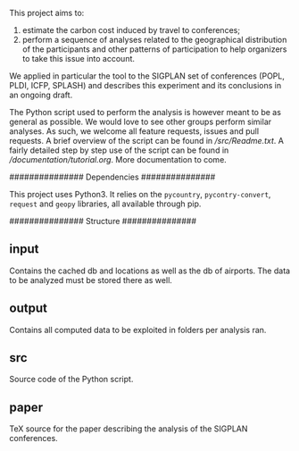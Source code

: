 This project aims to:
1) estimate the carbon cost induced by travel to conferences;
2) perform a sequence of analyses related to the geographical distribution of
the participants and other patterns of participation to help organizers to take
this issue into account.

We applied in particular the tool to the SIGPLAN set of conferences (POPL, PLDI, ICFP, SPLASH)
and describes this experiment and its conclusions in an ongoing draft.

The Python script used to perform the analysis is however meant to be as general as possible.
We would love to see other groups perform similar analyses.
As such, we welcome all feature requests, issues and pull requests. 
A brief overview of the script can be found in _/src/Readme.txt_. 
A fairly detailed step by step use of the script can be found in _/documentation/tutorial.org_.
More documentation to come.

############### Dependencies ###############

This project uses Python3. It relies on the `pycountry`, `pycontry-convert`, `request` and `geopy`
libraries, all available through pip.

############### Structure ###############

## input
   Contains the cached db and locations as well as the db of airports.
   The data to be analyzed must be stored there as well.

## output
   Contains all computed data to be exploited in folders per analysis ran.

## src
   Source code of the Python script.

## paper
   TeX source for the paper describing the analysis of the SIGPLAN conferences.

